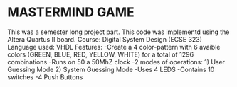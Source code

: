 # MASTERMIND GAME
This was a semester long project part. This code was implementd using the Altera Quartus II board.
Course: Digital System Design (ECSE 323)
Language used: VHDL
Features:
-Create a 4 color-pattern with 6 avaible colors (GREEN, BLUE, RED, YELLOW, WHITE) for a total of 1296 combinations
-Runs on 50 a 50MhZ  clock
-2 modes of operations: 1) User Guessing Mode
                        2) System Guessing Mode
-Uses 4 LEDS
-Contains 10 switches
-4 Push Buttons


